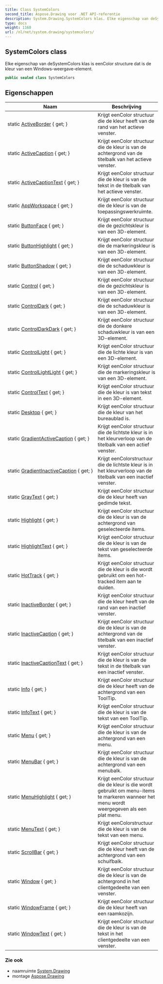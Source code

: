 ```yaml
---
title: Class SystemColors
second_title: Aspose.Drawing voor .NET API-referentie
description: System.Drawing.SystemColors klas. Elke eigenschap van deSystemColors klas is eenColor structure dat is de kleur van een Windowsweergaveelement.
type: docs
weight: 1160
url: /nl/net/system.drawing/systemcolors/
---
```

## SystemColors class

Elke eigenschap van deSystemColors klas is eenColor structure dat is de kleur van een Windows-weergave-element.

```csharp
public sealed class SystemColors
```

## Eigenschappen

| Naam | Beschrijving |
| --- | --- |
| static [ActiveBorder](../../system.drawing/systemcolors/activeborder/) { get; } | Krijgt eenColor structuur die de kleur heeft van de rand van het actieve venster. |
| static [ActiveCaption](../../system.drawing/systemcolors/activecaption/) { get; } | Krijgt eenColor structuur die de kleur is van de achtergrond van de titelbalk van het actieve venster. |
| static [ActiveCaptionText](../../system.drawing/systemcolors/activecaptiontext/) { get; } | Krijgt eenColor structuur die de kleur is van de tekst in de titelbalk van het actieve venster. |
| static [AppWorkspace](../../system.drawing/systemcolors/appworkspace/) { get; } | Krijgt eenColor structuur die de kleur is van de toepassingswerkruimte. |
| static [ButtonFace](../../system.drawing/systemcolors/buttonface/) { get; } | Krijgt eenColor structuur die de gezichtskleur is van een 3D-element. |
| static [ButtonHighlight](../../system.drawing/systemcolors/buttonhighlight/) { get; } | Krijgt eenColor structuur die de markeringskleur is van een 3D-element. |
| static [ButtonShadow](../../system.drawing/systemcolors/buttonshadow/) { get; } | Krijgt eenColor structuur die de schaduwkleur is van een 3D-element. |
| static [Control](../../system.drawing/systemcolors/control/) { get; } | Krijgt eenColor structuur die de gezichtskleur is van een 3D-element. |
| static [ControlDark](../../system.drawing/systemcolors/controldark/) { get; } | Krijgt eenColor structuur die de schaduwkleur is van een 3D-element. |
| static [ControlDarkDark](../../system.drawing/systemcolors/controldarkdark/) { get; } | Krijgt eenColor structuur die de donkere schaduwkleur is van een 3D-element. |
| static [ControlLight](../../system.drawing/systemcolors/controllight/) { get; } | Krijgt eenColor structuur die de lichte kleur is van een 3D-element. |
| static [ControlLightLight](../../system.drawing/systemcolors/controllightlight/) { get; } | Krijgt eenColor structuur die de markeringskleur is van een 3D-element. |
| static [ControlText](../../system.drawing/systemcolors/controltext/) { get; } | Krijgt eenColor structuur die de kleur is van tekst in een 3D-element. |
| static [Desktop](../../system.drawing/systemcolors/desktop/) { get; } | Krijgt eenColor structuur die de kleur van het bureaublad is. |
| static [GradientActiveCaption](../../system.drawing/systemcolors/gradientactivecaption/) { get; } | Krijgt eenColor structuur die de lichtste kleur is in het kleurverloop van de titelbalk van een actief venster. |
| static [GradientInactiveCaption](../../system.drawing/systemcolors/gradientinactivecaption/) { get; } | Krijgt eenColorstructuur die de lichtste kleur is in het kleurverloop van de titelbalk van een inactief venster. |
| static [GrayText](../../system.drawing/systemcolors/graytext/) { get; } | Krijgt eenColor structuur die de kleur heeft van gedimde tekst. |
| static [Highlight](../../system.drawing/systemcolors/highlight/) { get; } | Krijgt eenColor structuur die de kleur is van de achtergrond van geselecteerde items. |
| static [HighlightText](../../system.drawing/systemcolors/highlighttext/) { get; } | Krijgt eenColor structuur die de kleur is van de tekst van geselecteerde items. |
| static [HotTrack](../../system.drawing/systemcolors/hottrack/) { get; } | Krijgt eenColor structuur die de kleur is die wordt gebruikt om een hot-tracked item aan te duiden. |
| static [InactiveBorder](../../system.drawing/systemcolors/inactiveborder/) { get; } | Krijgt eenColor structuur die de kleur heeft van de rand van een inactief venster. |
| static [InactiveCaption](../../system.drawing/systemcolors/inactivecaption/) { get; } | Krijgt eenColor structuur die de kleur is van de achtergrond van de titelbalk van een inactief venster. |
| static [InactiveCaptionText](../../system.drawing/systemcolors/inactivecaptiontext/) { get; } | Krijgt eenColor structuur die de kleur is van de tekst in de titelbalk van een inactief venster. |
| static [Info](../../system.drawing/systemcolors/info/) { get; } | Krijgt eenColor structuur die de kleur heeft van de achtergrond van een ToolTip. |
| static [InfoText](../../system.drawing/systemcolors/infotext/) { get; } | Krijgt eenColor structuur die de kleur is van de tekst van een ToolTip. |
| static [Menu](../../system.drawing/systemcolors/menu/) { get; } | Krijgt eenColor structuur die de kleur is van de achtergrond van een menu. |
| static [MenuBar](../../system.drawing/systemcolors/menubar/) { get; } | Krijgt eenColor structuur die de kleur is van de achtergrond van een menubalk. |
| static [MenuHighlight](../../system.drawing/systemcolors/menuhighlight/) { get; } | Krijgt eenColor structuur die de kleur is die wordt gebruikt om menu-items te markeren wanneer het menu wordt weergegeven als een plat menu. |
| static [MenuText](../../system.drawing/systemcolors/menutext/) { get; } | Krijgt eenColorstructuur die de kleur is van de tekst van een menu. |
| static [ScrollBar](../../system.drawing/systemcolors/scrollbar/) { get; } | Krijgt eenColor structuur die de kleur heeft van de achtergrond van een schuifbalk. |
| static [Window](../../system.drawing/systemcolors/window/) { get; } | Krijgt eenColor structuur die de kleur is van de achtergrond in het clientgedeelte van een venster. |
| static [WindowFrame](../../system.drawing/systemcolors/windowframe/) { get; } | Krijgt eenColor structuur die de kleur heeft van een raamkozijn. |
| static [WindowText](../../system.drawing/systemcolors/windowtext/) { get; } | Krijgt eenColor structuur die de kleur is van de tekst in het clientgedeelte van een venster. |

### Zie ook

* naamruimte [System.Drawing](../../system.drawing/)
* montage [Aspose.Drawing](../../)


